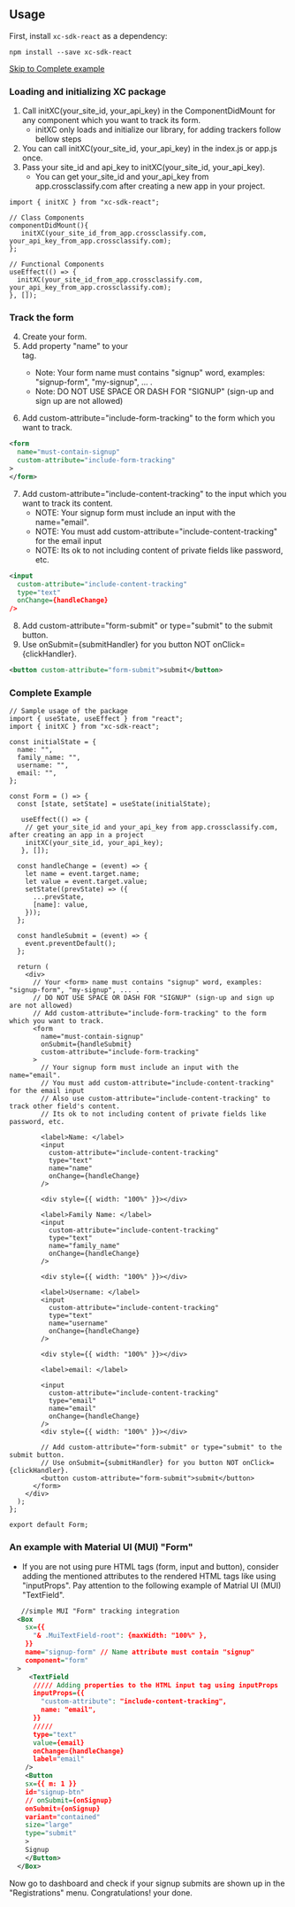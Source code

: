 ## Usage

First, install `xc-sdk-react` as a dependency:

```shell
npm install --save xc-sdk-react
```

[Skip to Complete example](#Complete-Example)

### Loading and initializing XC package

1. Call initXC(your_site_id, your_api_key) in the ComponentDidMount for any component which you want to track its form.
   - initXC only loads and initialize our library, for adding trackers follow bellow steps
2. You can call initXC(your_site_id, your_api_key) in the index.js or app.js once.
3. Pass your site_id and api_key to initXC(your_site_id, your_api_key).
   - You can get your_site_id and your_api_key from app.crossclassify.com after creating a new app in your project.

```react
import { initXC } from "xc-sdk-react";

// Class Components
componentDidMount(){
   initXC(your_site_id_from_app.crossclassify.com, your_api_key_from_app.crossclassify.com);
};
```

```react
// Functional Components
useEffect(() => {
  initXC(your_site_id_from_app.crossclassify.com, your_api_key_from_app.crossclassify.com);
}, []);
```

### Track the form

4. Create your form.
5. Add property "name" to your <form> tag.
   - Note: Your form name must contains "signup" word, examples: "signup-form", "my-signup", ... .
   - Note: DO NOT USE SPACE OR DASH FOR "SIGNUP" (sign-up and sign up are not allowed)
6. Add custom-attribute="include-form-tracking" to the form which you want to track.

```xml
<form
  name="must-contain-signup"
  custom-attribute="include-form-tracking"
>
</form>
```

7. Add custom-attribute="include-content-tracking" to the input which you want to track its content.
   - NOTE: Your signup form must include an input with the name="email".
   - NOTE: You must add custom-attribute="include-content-tracking" for the email input
   - NOTE: Its ok to not including content of private fields like password, etc.

```xml
<input
  custom-attribute="include-content-tracking"
  type="text"
  onChange={handleChange}
/>
```

8. Add custom-attribute="form-submit" or type="submit" to the submit button.
9. Use onSubmit={submitHandler} for you button NOT onClick={clickHandler}.

```xml
<button custom-attribute="form-submit">submit</button>
```

### Complete Example

```react
// Sample usage of the package
import { useState, useEffect } from "react";
import { initXC } from "xc-sdk-react";

const initialState = {
  name: "",
  family_name: "",
  username: "",
  email: "",
};

const Form = () => {
  const [state, setState] = useState(initialState);

   useEffect(() => {
    // get your_site_id and your_api_key from app.crossclassify.com, after creating an app in a project
    initXC(your_site_id, your_api_key);
   }, []);

  const handleChange = (event) => {
    let name = event.target.name;
    let value = event.target.value;
    setState((prevState) => ({
      ...prevState,
      [name]: value,
    }));
  };

  const handleSubmit = (event) => {
    event.preventDefault();
  };

  return (
    <div>
      // Your <form> name must contains "signup" word, examples: "signup-form", "my-signup", ... .
      // DO NOT USE SPACE OR DASH FOR "SIGNUP" (sign-up and sign up are not allowed)
      // Add custom-attribute="include-form-tracking" to the form which you want to track.
      <form
        name="must-contain-signup"
        onSubmit={handleSubmit}
        custom-attribute="include-form-tracking"
      >
        // Your signup form must include an input with the name="email".
        // You must add custom-attribute="include-content-tracking" for the email input
        // Also use custom-attribute="include-content-tracking" to track other field's content.
        // Its ok to not including content of private fields like password, etc.

        <label>Name: </label>
        <input
          custom-attribute="include-content-tracking"
          type="text"
          name="name"
          onChange={handleChange}
        />

        <div style={{ width: "100%" }}></div>

        <label>Family Name: </label>
        <input
          custom-attribute="include-content-tracking"
          type="text"
          name="family_name"
          onChange={handleChange}
        />

        <div style={{ width: "100%" }}></div>

        <label>Username: </label>
        <input
          custom-attribute="include-content-tracking"
          type="text"
          name="username"
          onChange={handleChange}
        />

        <div style={{ width: "100%" }}></div>

        <label>email: </label>

        <input
          custom-attribute="include-content-tracking"
          type="email"
          name="email"
          onChange={handleChange}
        />
        <div style={{ width: "100%" }}></div>

        // Add custom-attribute="form-submit" or type="submit" to the submit button.
        // Use onSubmit={submitHandler} for you button NOT onClick={clickHandler}.
        <button custom-attribute="form-submit">submit</button>
      </form>
    </div>
  );
};

export default Form;
```

### An example with Material UI (MUI) "Form"

- If you are not using pure HTML tags (form, input and button), consider adding the mentioned attributes to the rendered HTML tags like using "inputProps".
  Pay attention to the following example of Matrial UI (MUI) "TextField".

```xml
   //simple MUI "Form" tracking integration
  <Box
    sx={{
      "& .MuiTextField-root": {maxWidth: "100%" },
    }}
    name="signup-form" // Name attribute must contain "signup"
    component="form"
  >
     <TextField
      ///// Adding properties to the HTML input tag using inputProps
      inputProps={{
        "custom-attribute": "include-content-tracking",
        name: "email",
      }}
      /////
      type="text"
      value={email}
      onChange={handleChange}
      label="email"
    />
    <Button
    sx={{ m: 1 }}
    id="signup-btn"
    // onSubmit={onSignup}
    onSubmit={onSignup}
    variant="contained"
    size="large"
    type="submit"
    >
    Signup
    </Button>
  </Box>

```

Now go to dashboard and check if your signup submits are shown up in the "Registrations" menu.
Congratulations! your done.
